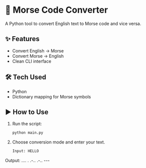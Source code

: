 # 📡 Morse Code Converter

A Python tool to convert English text to Morse code and vice versa.

## ✨ Features
- Convert English → Morse
- Convert Morse → English
- Clean CLI interface

## 🛠️ Tech Used
- Python
- Dictionary mapping for Morse symbols

## ▶️ How to Use
1. Run the script:
   ```bash
   python main.py
   ```
2. Choose conversion mode and enter your text.
   ```bash
   Input: HELLO
  Output: .... . .-.. .-.. ---
